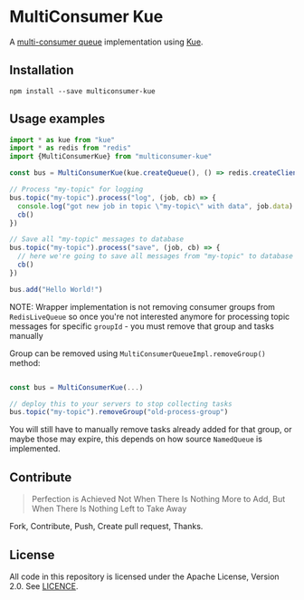 MultiConsumer Kue
===================

A [multi-consumer queue](https://www.npmjs.com/package/multiconsumer-queue) implementation using [Kue](https://www.npmjs.com/package/kue).


## Installation

```
npm install --save multiconsumer-kue
```

## Usage examples

```typescript
import * as kue from "kue"
import * as redis from "redis"
import {MultiConsumerKue} from "multiconsumer-kue"

const bus = MultiConsumerKue(kue.createQueue(), () => redis.createClient())

// Process "my-topic" for logging
bus.topic("my-topic").process("log", (job, cb) => {
  console.log("got new job in topic \"my-topic\" with data", job.data)
  cb()
})

// Save all "my-topic" messages to database
bus.topic("my-topic").process("save", (job, cb) => {
  // here we're going to save all messages from "my-topic" to database
  cb()
})

bus.add("Hello World!")
```

NOTE: Wrapper implementation is not removing consumer groups from `RedisLiveQueue` so once you're
 not interested anymore for processing topic messages for specific `groupId` -
 you must remove that group and tasks manually

Group can be removed using `MultiConsumerQueueImpl.removeGroup()` method:

```typescript

const bus = MultiConsumerKue(...)

// deploy this to your servers to stop collecting tasks
bus.topic("my-topic").removeGroup("old-process-group")

```

You will still have to manually remove tasks already added for that group, or maybe those may expire, 
this depends on how source `NamedQueue` is implemented.


## Contribute

> Perfection is Achieved Not When There Is Nothing More to Add, 
> But When There Is Nothing Left to Take Away

Fork, Contribute, Push, Create pull request, Thanks. 


## License

All code in this repository is licensed under the Apache License, Version 2.0. See [LICENCE](./LICENSE).
